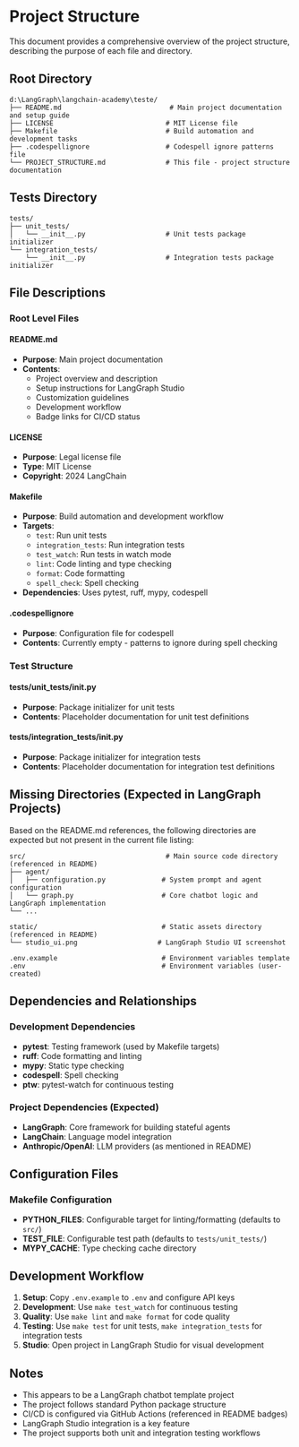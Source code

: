# Project Structure

This document provides a comprehensive overview of the project structure, describing the purpose of each file and directory.

## Root Directory
```
d:\LangGraph\langchain-academy\teste/
├── README.md                           # Main project documentation and setup guide
├── LICENSE                            # MIT License file
├── Makefile                           # Build automation and development tasks
├── .codespellignore                   # Codespell ignore patterns file
└── PROJECT_STRUCTURE.md               # This file - project structure documentation
```

## Tests Directory
```
tests/
├── unit_tests/
│   └── __init__.py                    # Unit tests package initializer
└── integration_tests/
    └── __init__.py                    # Integration tests package initializer
```

## File Descriptions

### Root Level Files

#### README.md
- **Purpose**: Main project documentation
- **Contents**: 
  - Project overview and description
  - Setup instructions for LangGraph Studio
  - Customization guidelines
  - Development workflow
  - Badge links for CI/CD status

#### LICENSE
- **Purpose**: Legal license file
- **Type**: MIT License
- **Copyright**: 2024 LangChain

#### Makefile
- **Purpose**: Build automation and development workflow
- **Targets**:
  - `test`: Run unit tests
  - `integration_tests`: Run integration tests
  - `test_watch`: Run tests in watch mode
  - `lint`: Code linting and type checking
  - `format`: Code formatting
  - `spell_check`: Spell checking
- **Dependencies**: Uses pytest, ruff, mypy, codespell

#### .codespellignore
- **Purpose**: Configuration file for codespell
- **Contents**: Currently empty - patterns to ignore during spell checking

### Test Structure

#### tests/unit_tests/__init__.py
- **Purpose**: Package initializer for unit tests
- **Contents**: Placeholder documentation for unit test definitions

#### tests/integration_tests/__init__.py
- **Purpose**: Package initializer for integration tests  
- **Contents**: Placeholder documentation for integration test definitions

## Missing Directories (Expected in LangGraph Projects)

Based on the README.md references, the following directories are expected but not present in the current file listing:

```
src/                                   # Main source code directory (referenced in README)
├── agent/
│   ├── configuration.py              # System prompt and agent configuration
│   └── graph.py                      # Core chatbot logic and LangGraph implementation
└── ...

static/                               # Static assets directory (referenced in README)
└── studio_ui.png                    # LangGraph Studio UI screenshot

.env.example                          # Environment variables template
.env                                  # Environment variables (user-created)
```

## Dependencies and Relationships

### Development Dependencies
- **pytest**: Testing framework (used by Makefile targets)
- **ruff**: Code formatting and linting
- **mypy**: Static type checking
- **codespell**: Spell checking
- **ptw**: pytest-watch for continuous testing

### Project Dependencies (Expected)
- **LangGraph**: Core framework for building stateful agents
- **LangChain**: Language model integration
- **Anthropic/OpenAI**: LLM providers (as mentioned in README)

## Configuration Files

### Makefile Configuration
- **PYTHON_FILES**: Configurable target for linting/formatting (defaults to `src/`)
- **TEST_FILE**: Configurable test path (defaults to `tests/unit_tests/`)
- **MYPY_CACHE**: Type checking cache directory

## Development Workflow

1. **Setup**: Copy `.env.example` to `.env` and configure API keys
2. **Development**: Use `make test_watch` for continuous testing
3. **Quality**: Use `make lint` and `make format` for code quality
4. **Testing**: Use `make test` for unit tests, `make integration_tests` for integration tests
5. **Studio**: Open project in LangGraph Studio for visual development

## Notes

- This appears to be a LangGraph chatbot template project
- The project follows standard Python package structure
- CI/CD is configured via GitHub Actions (referenced in README badges)
- LangGraph Studio integration is a key feature
- The project supports both unit and integration testing workflows
```
